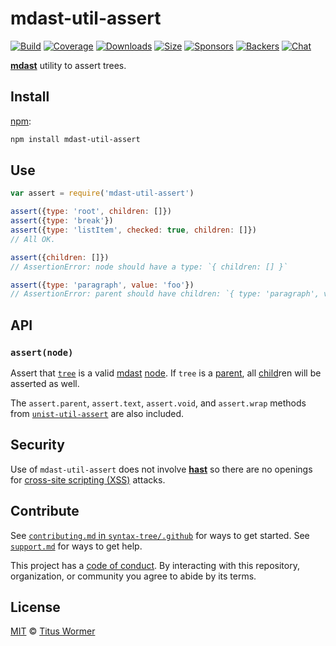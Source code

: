 # mdast-util-assert

[![Build][build-badge]][build]
[![Coverage][coverage-badge]][coverage]
[![Downloads][downloads-badge]][downloads]
[![Size][size-badge]][size]
[![Sponsors][sponsors-badge]][collective]
[![Backers][backers-badge]][collective]
[![Chat][chat-badge]][chat]

[**mdast**][mdast] utility to assert trees.

## Install

[npm][]:

```sh
npm install mdast-util-assert
```

## Use

```js
var assert = require('mdast-util-assert')

assert({type: 'root', children: []})
assert({type: 'break'})
assert({type: 'listItem', checked: true, children: []})
// All OK.

assert({children: []})
// AssertionError: node should have a type: `{ children: [] }`

assert({type: 'paragraph', value: 'foo'})
// AssertionError: parent should have children: `{ type: 'paragraph', value: 'foo' }`
```

## API

### `assert(node)`

Assert that [`tree`][tree] is a valid [mdast][] [node][].
If `tree` is a [parent][], all [child][]ren will be asserted as well.

The `assert.parent`, `assert.text`, `assert.void`, and `assert.wrap`
methods from [`unist-util-assert`][unist-util-assert] are also included.

## Security

Use of `mdast-util-assert` does not involve [**hast**][hast] so there are no
openings for [cross-site scripting (XSS)][xss] attacks.

## Contribute

See [`contributing.md` in `syntax-tree/.github`][contributing] for ways to get
started.
See [`support.md`][support] for ways to get help.

This project has a [code of conduct][coc].
By interacting with this repository, organization, or community you agree to
abide by its terms.

## License

[MIT][license] © [Titus Wormer][author]

<!-- Definitions -->

[build-badge]: https://img.shields.io/travis/syntax-tree/mdast-util-assert.svg

[build]: https://travis-ci.org/syntax-tree/mdast-util-assert

[coverage-badge]: https://img.shields.io/codecov/c/github/syntax-tree/mdast-util-assert.svg

[coverage]: https://codecov.io/github/syntax-tree/mdast-util-assert

[downloads-badge]: https://img.shields.io/npm/dm/mdast-util-assert.svg

[downloads]: https://www.npmjs.com/package/mdast-util-assert

[size-badge]: https://img.shields.io/bundlephobia/minzip/mdast-util-assert.svg

[size]: https://bundlephobia.com/result?p=mdast-util-assert

[sponsors-badge]: https://opencollective.com/unified/sponsors/badge.svg

[backers-badge]: https://opencollective.com/unified/backers/badge.svg

[collective]: https://opencollective.com/unified

[chat-badge]: https://img.shields.io/badge/chat-spectrum-7b16ff.svg

[chat]: https://spectrum.chat/unified/syntax-tree

[npm]: https://docs.npmjs.com/cli/install

[license]: license

[author]: https://wooorm.com

[contributing]: https://github.com/syntax-tree/.github/blob/master/contributing.md

[support]: https://github.com/syntax-tree/.github/blob/master/support.md

[coc]: https://github.com/syntax-tree/.github/blob/master/code-of-conduct.md

[mdast]: https://github.com/syntax-tree/mdast

[unist-util-assert]: https://github.com/syntax-tree/unist-util-assert

[tree]: https://github.com/syntax-tree/unist#tree

[child]: https://github.com/syntax-tree/unist#child

[node]: https://github.com/syntax-tree/mdast#nodes

[parent]: https://github.com/syntax-tree/mdast#parent

[xss]: https://en.wikipedia.org/wiki/Cross-site_scripting

[hast]: https://github.com/syntax-tree/hast
